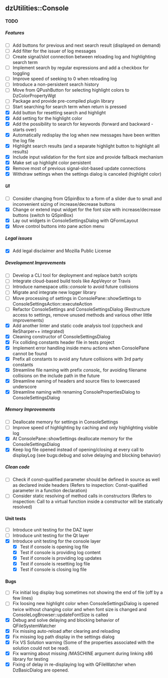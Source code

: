 dzUtilities::Console
---

#### TODO

##### Features
+ [ ] Add buttons for previous and next search result (displayed on demand)
+ [ ] Add filter for the issuer of log messages
+ [ ] Create signal/slot connection between reloading log and highlighting search term
+ [ ] Implement search by regular expressions and add a checkbox for toggling
+ [ ] Improve speed of seeking to 0 when reloading log
+ [ ] Introduce a non-persistent search history
+ [ ] Move from QPushButton for selecting highlight colors to DzColorPropertyWgt
+ [ ] Package and provide pre-compiled plugin library
+ [ ] Start searching for search term when return is pressed
+ [x] Add button for resetting search and highlight
+ [x] Add setting for the highlight color
+ [x] Add the possibility to search for keywords (forward and backward - starts over)
+ [x] Automatically redisplay the log when new messages have been written the log file
+ [x] Highlight search results (and a separate highlight button to highlight all results)
+ [x] Include input validation for the font size and provide fallback mechanism
+ [x] Make set up highlight color persistent
+ [x] Remove most of previous signal-slot-based update connections
+ [x] Withdraw settings when the settings dialog is canceled (highlight color)

##### UI
+ [ ] Consider changing from QSpinBox to a form of a slider due to small and inconvenient sizing of increase/decrease buttons
+ [x] Change or extend input widget for the font size with increase/decrease buttons (switch to QSpinBox)
+ [x] Lay out widgets in ConsoleSettingsDialog with QFormLayout
+ [x] Move control buttons into pane action menu

##### Legal issues
+ [x] Add legal disclaimer and Mozilla Public License

##### Development Improvements
+ [ ] Develop a CLI tool for deployment and replace batch scripts
+ [ ] Integrate cloud-based build tools like AppVeyor or Travis
+ [ ] Introduce namespace *utlis::console* to avoid future collisions
+ [ ] Migrate and integrate new logger library
+ [ ] Move processing of settings in ConsolePane::showSettings to ConsoleSettingsAction::executeAction
+ [ ] Refactor ConsoleSettings and ConsoleSettingsDialog (Restructure access to settings, remove unused methods and various other little improvements)
+ [x] Add another linter and static code analysis tool (cppcheck and ReSharper++ integrated)
+ [x] Cleaning constructor of ConsoleSettingsDialog
+ [x] Fix colliding constants header file in tests project
+ [x] Implement error handling inside menu actions when ConsolePane cannot be found
+ [x] Prefix all constants to avoid any future collisions with 3rd party constants
+ [x] Streamline file naming with prefix *console_* for avoiding filename collisions on the include path in the future
+ [x] Streamline naming of headers and source files to lowercased underscore
+ [x] Streamline naming with renaming ConsolePropertiesDialog to ConsoleSettingsDialog

##### Memory Improvements
+ [ ] Deallocate memory for settings in ConsoleSettings
+ [ ] Improve speed of highlighting by caching and only highlighting visible log
+ [x] At ConsolePane::showSettings deallocate memory for the ConsoleSettingsDialog
+ [x] Keep log file opened instead of opening/closing at every call to displayLog (see bugs:debug and solve delaying and blocking behavior)

##### Clean code
+ [ ] Check if const-qualified parameter should be defined in source as well as declared inside headers (Refers to inspection: Const-qualified parameter in a function declaration)
+ [ ] Consider static resolving of method calls in constructors (Refers to inspection: Call to a virtual function inside a constructor will be statically resolved)

#### Unit tests
+ [ ] Introduce unit testing for the DAZ layer
+ [ ] Introduce unit testing for the Qt layer
+ [x] Introduce unit testing for the console layer
  + [x] Test if console is opening log file
  + [x] Test if console is providing log content
  + [x] Test if console is providing log updates
  + [x] Test if console is resetting log file
  + [x] Test if console is closing log file

#### Bugs
+ [ ] Fix initial log display bug sometimes not showing the end of file (off by a few lines)
+ [ ] Fix loosing new highlight color when ConsoleSettingsDialog is opened twice without changing color and when font size is changed and ConsoleLogBrowser::updateFontSize is called
+ [x] Debug and solve delaying and blocking behavior of QFileSystemWatcher
+ [x] Fix missing auto-reload after clearing and reloading
+ [x] Fix missing log path display in the settings dialog
+ [x] Fix VS Solution warning (Some of the properties associated with the solution could not be read).
+ [x] Fix warning about missing /MASCHINE argument during linking x86 library for testing
+ [x] Fixing of delay in re-displaying log with QFileWatcher when DzBasicDialog are opened.
